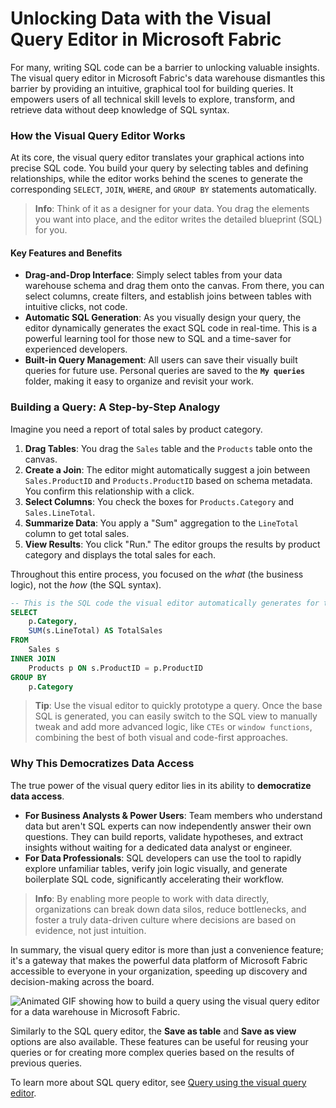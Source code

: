 # Unlocking Data with the Visual Query Editor in Microsoft Fabric

For many, writing SQL code can be a barrier to unlocking valuable insights. The visual query editor in Microsoft Fabric's data warehouse dismantles this barrier by providing an intuitive, graphical tool for building queries. It empowers users of all technical skill levels to explore, transform, and retrieve data without deep knowledge of SQL syntax.

### How the Visual Query Editor Works

At its core, the visual query editor translates your graphical actions into precise SQL code. You build your query by selecting tables and defining relationships, while the editor works behind the scenes to generate the corresponding `SELECT`, `JOIN`, `WHERE`, and `GROUP BY` statements automatically.

> **Info**: Think of it as a designer for your data. You drag the elements you want into place, and the editor writes the detailed blueprint (SQL) for you.

#### Key Features and Benefits

*   **Drag-and-Drop Interface**: Simply select tables from your data warehouse schema and drag them onto the canvas. From there, you can select columns, create filters, and establish joins between tables with intuitive clicks, not code.
*   **Automatic SQL Generation**: As you visually design your query, the editor dynamically generates the exact SQL code in real-time. This is a powerful learning tool for those new to SQL and a time-saver for experienced developers.
*   **Built-in Query Management**: All users can save their visually built queries for future use. Personal queries are saved to the **`My queries`** folder, making it easy to organize and revisit your work.

### Building a Query: A Step-by-Step Analogy

Imagine you need a report of total sales by product category.

1.  **Drag Tables**: You drag the `Sales` table and the `Products` table onto the canvas.
2.  **Create a Join**: The editor might automatically suggest a join between `Sales.ProductID` and `Products.ProductID` based on schema metadata. You confirm this relationship with a click.
3.  **Select Columns**: You check the boxes for `Products.Category` and `Sales.LineTotal`.
4.  **Summarize Data**: You apply a "Sum" aggregation to the `LineTotal` column to get total sales.
5.  **View Results**: You click "Run." The editor groups the results by product category and displays the total sales for each.

Throughout this entire process, you focused on the *what* (the business logic), not the *how* (the SQL syntax).

```sql
-- This is the SQL code the visual editor automatically generates for the steps above:
SELECT 
    p.Category,
    SUM(s.LineTotal) AS TotalSales
FROM 
    Sales s
INNER JOIN 
    Products p ON s.ProductID = p.ProductID
GROUP BY 
    p.Category
```

> **Tip**: Use the visual editor to quickly prototype a query. Once the base SQL is generated, you can easily switch to the SQL view to manually tweak and add more advanced logic, like `CTEs` or `window functions`, combining the best of both visual and code-first approaches.

### Why This Democratizes Data Access

The true power of the visual query editor lies in its ability to **democratize data access**.

*   **For Business Analysts & Power Users**: Team members who understand data but aren't SQL experts can now independently answer their own questions. They can build reports, validate hypotheses, and extract insights without waiting for a dedicated data analyst or engineer.
*   **For Data Professionals**: SQL developers can use the tool to rapidly explore unfamiliar tables, verify join logic visually, and generate boilerplate SQL code, significantly accelerating their workflow.

> **Info**: By enabling more people to work with data directly, organizations can break down data silos, reduce bottlenecks, and foster a truly data-driven culture where decisions are based on evidence, not just intuition.

In summary, the visual query editor is more than just a convenience feature; it's a gateway that makes the powerful data platform of Microsoft Fabric accessible to everyone in your organization, speeding up discovery and decision-making across the board.

![Animated GIF showing how to build a query using the visual query editor for a data warehouse in Microsoft Fabric.](https://learn.microsoft.com/en-us/training/wwl-data-ai/query-data-warehouse-microsoft-fabric/media/3-visual-editor.gif)

Similarly to the SQL query editor, the **Save as table** and **Save as view** options are also available. These features can be useful for reusing your queries or for creating more complex queries based on the results of previous queries.

To learn more about SQL query editor, see [Query using the visual query editor](https://learn.microsoft.com/en-us/fabric/data-warehouse/visual-query-editor).
